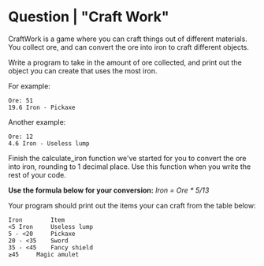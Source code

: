 # Question | "Craft Work"

CraftWork is a game where you can craft things out of different materials. You collect ore, and can convert the ore into iron to craft different objects.

Write a program to take in the amount of ore collected, and print out the object you can create that uses the most iron.

For example:
```
Ore: 51
19.6 Iron - Pickaxe
```
Another example:
```
Ore: 12
4.6 Iron - Useless lump
```

Finish the calculate_iron function we've started for you to convert the ore into iron, rounding to 1 decimal place. Use this function when you write the rest of your code.

**Use the formula below for your conversion:**
*Iron = Ore * 5/13*

Your program should print out the items your can craft from the table below:
```
Iron        Item
<5 Iron	    Useless lump
5 - <20	    Pickaxe
20 - <35    Sword
35 - <45    Fancy shield
≥45	    Magic amulet
```
